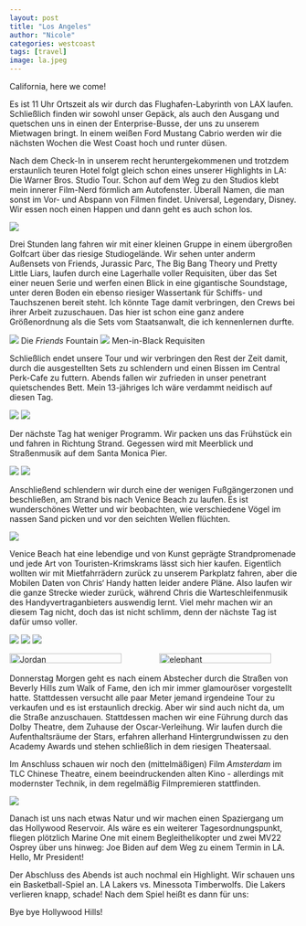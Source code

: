 ```yaml
---
layout: post
title: "Los Angeles"
author: "Nicole"
categories: westcoast
tags: [travel]
image: la.jpeg
---
```

California, here we come!

Es ist 11 Uhr Ortszeit als wir durch das Flughafen-Labyrinth von LAX laufen. Schließlich finden wir sowohl unser Gepäck, als auch den Ausgang und quetschen uns in einen der Enterprise-Busse, der uns zu unserem Mietwagen bringt. In einem weißen Ford Mustang Cabrio werden wir die nächsten Wochen die West Coast hoch und runter düsen.

Nach dem Check-In in unserem recht heruntergekommenen und trotzdem erstaunlich teuren Hotel folgt gleich schon eines unserer Highlights in LA: Die Warner Bros. Studio Tour. Schon auf dem Weg zu den Studios klebt mein innerer Film-Nerd förmlich am Autofenster. Überall Namen, die man sonst im Vor- und Abspann von Filmen findet. Universal, Legendary, Disney. Wir essen noch einen Happen und dann geht es auch schon los.

![](/assets/img/us/la-wb.jpeg)

Drei Stunden lang fahren wir mit einer kleinen Gruppe in einem übergroßen Golfcart über das riesige Studiogelände. Wir sehen unter anderm Außensets von Friends, Jurassic Parc, The Big Bang Theory und Pretty Little Liars, laufen durch eine Lagerhalle voller Requisiten, über das Set einer neuen Serie und werfen einen Blick in eine gigantische Soundstage, unter deren Boden ein ebenso riesiger Wassertank für Schiffs- und Tauchszenen bereit steht. Ich könnte Tage damit verbringen, den Crews bei ihrer Arbeit zuzuschauen. Das hier ist schon eine ganz andere Größenordnung als die Sets vom Staatsanwalt, die ich kennenlernen durfte.

![](/assets/img/us/la-friends-fountain.jpeg)
Die *Friends* Fountain
![](/assets/img/us/la-men-in-black.jpeg)
Men-in-Black Requisiten

Schließlich endet unsere Tour und wir verbringen den Rest der Zeit damit, durch die ausgestellten Sets zu schlendern und einen Bissen im Central Perk-Cafe zu futtern.
Abends fallen wir zufrieden in unser penetrant quietschendes Bett. Mein 13-jähriges Ich wäre verdammt neidisch auf diesen Tag.

![](/assets/img/us/la-central-perk.jpeg)
![](/assets/img/us/la-harry.jpeg)

Der nächste Tag hat weniger Programm. Wir packen uns das Frühstück ein und fahren in Richtung Strand. Gegessen wird mit Meerblick und Straßenmusik auf dem Santa Monica Pier.

![](/assets/img/us/la-end-of-trail.jpeg)
![](/assets/img/us/la-santa-monica.jpeg)

Anschließend schlendern wir durch eine der wenigen Fußgängerzonen und beschließen, am Strand bis nach Venice Beach zu laufen. Es ist wunderschönes Wetter und wir beobachten, wie verschiedene Vögel im nassen Sand picken und vor den seichten Wellen flüchten.

![](/assets/img/us/la-bird.jpeg)

Venice Beach hat eine lebendige und von Kunst geprägte Strandpromenade und jede Art von Touristen-Krimskrams lässt sich hier kaufen. Eigentlich wollten wir mit Mietfahrrädern zurück zu unserem Parkplatz fahren, aber die Mobilen Daten von Chris‘ Handy hatten leider andere Pläne. Also laufen wir die ganze Strecke wieder zurück, während Chris die Warteschleifenmusik des Handyvertraganbieters auswendig lernt. Viel mehr machen wir an diesem Tag nicht, doch das ist nicht schlimm, denn der nächste Tag ist dafür umso voller.

![](/assets/img/us/la-venice.jpeg)
![](/assets/img/us/la-venice1.jpeg)
![](/assets/img/us/la-venice2.jpeg)
<div style="display:flex">
     <div style="flex:1;padding-right:10px;">
          <img src="/assets/img/us/la-jordan.jpeg" alt="Jordan" width="90%"/>
     </div>
     <div style="flex:1;padding-left:10px;">
          <img src="/assets/img/us/la-elephant.jpeg" alt="elephant" width="90%"/>
     </div>
</div>



Donnerstag Morgen geht es nach einem Abstecher durch die Straßen von Beverly Hills zum Walk of Fame, den ich mir immer glamouröser vorgestellt hatte. Stattdessen versucht alle paar Meter jemand irgendeine Tour zu verkaufen und es ist erstaunlich dreckig. Aber wir sind auch nicht da, um die Straße anzuschauen. Stattdessen machen wir eine Führung durch das Dolby Theatre, dem Zuhause der Oscar-Verleihung. Wir laufen durch die Aufenthaltsräume der Stars, erfahren allerhand Hintergrundwissen zu den Academy Awards und stehen schließlich in dem riesigen Theatersaal.

Im Anschluss schauen wir noch den (mittelmäßigen) Film *Amsterdam* im TLC Chinese Theatre, einem beeindruckenden alten Kino - allerdings mit modernster Technik, in dem regelmäßig Filmpremieren stattfinden.

![](/assets/img/us/la-tcl.jpeg)

Danach ist uns nach etwas Natur und wir machen einen Spaziergang um das Hollywood Reservoir. Als wäre es ein weiterer Tagesordnungspunkt, fliegen plötzlich Marine One mit einem Begleithelikopter und zwei MV22 Osprey über uns hinweg: Joe Biden auf dem Weg zu einem Termin in LA. Hello, Mr President!

Der Abschluss des Abends ist auch nochmal ein Highlight. Wir schauen uns ein Basketball-Spiel an. LA Lakers vs. Minessota Timberwolfs. Die Lakers verlieren knapp, schade! Nach dem Spiel heißt es dann für uns:

Bye bye Hollywood Hills!
